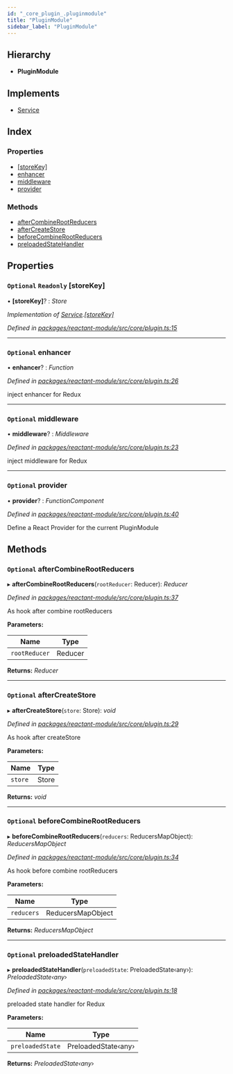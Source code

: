 ```yaml
---
id: "_core_plugin_.pluginmodule"
title: "PluginModule"
sidebar_label: "PluginModule"
---
```


## Hierarchy

* **PluginModule**

## Implements

* [Service](../interfaces/_interfaces_.service.md)

## Index

### Properties

* [[storeKey]](_core_plugin_.pluginmodule.md#optional-readonly-[storekey])
* [enhancer](_core_plugin_.pluginmodule.md#optional-enhancer)
* [middleware](_core_plugin_.pluginmodule.md#optional-middleware)
* [provider](_core_plugin_.pluginmodule.md#optional-provider)

### Methods

* [afterCombineRootReducers](_core_plugin_.pluginmodule.md#optional-aftercombinerootreducers)
* [afterCreateStore](_core_plugin_.pluginmodule.md#optional-aftercreatestore)
* [beforeCombineRootReducers](_core_plugin_.pluginmodule.md#optional-beforecombinerootreducers)
* [preloadedStateHandler](_core_plugin_.pluginmodule.md#optional-preloadedstatehandler)

## Properties

### `Optional` `Readonly` [storeKey]

• **[storeKey]**? : *Store*

*Implementation of [Service](../interfaces/_interfaces_.service.md).[[storeKey]](../interfaces/_interfaces_.service.md#optional-readonly-[storekey])*

*Defined in [packages/reactant-module/src/core/plugin.ts:15](https://github.com/unadlib/reactant/blob/5a9891fd/packages/reactant-module/src/core/plugin.ts#L15)*

___

### `Optional` enhancer

• **enhancer**? : *Function*

*Defined in [packages/reactant-module/src/core/plugin.ts:26](https://github.com/unadlib/reactant/blob/5a9891fd/packages/reactant-module/src/core/plugin.ts#L26)*

inject enhancer for Redux

___

### `Optional` middleware

• **middleware**? : *Middleware*

*Defined in [packages/reactant-module/src/core/plugin.ts:23](https://github.com/unadlib/reactant/blob/5a9891fd/packages/reactant-module/src/core/plugin.ts#L23)*

inject middleware for Redux

___

### `Optional` provider

• **provider**? : *FunctionComponent*

*Defined in [packages/reactant-module/src/core/plugin.ts:40](https://github.com/unadlib/reactant/blob/5a9891fd/packages/reactant-module/src/core/plugin.ts#L40)*

Define a React Provider for the current PluginModule

## Methods

### `Optional` afterCombineRootReducers

▸ **afterCombineRootReducers**(`rootReducer`: Reducer): *Reducer*

*Defined in [packages/reactant-module/src/core/plugin.ts:37](https://github.com/unadlib/reactant/blob/5a9891fd/packages/reactant-module/src/core/plugin.ts#L37)*

As hook after combine rootReducers

**Parameters:**

Name | Type |
------ | ------ |
`rootReducer` | Reducer |

**Returns:** *Reducer*

___

### `Optional` afterCreateStore

▸ **afterCreateStore**(`store`: Store): *void*

*Defined in [packages/reactant-module/src/core/plugin.ts:29](https://github.com/unadlib/reactant/blob/5a9891fd/packages/reactant-module/src/core/plugin.ts#L29)*

As hook after createStore

**Parameters:**

Name | Type |
------ | ------ |
`store` | Store |

**Returns:** *void*

___

### `Optional` beforeCombineRootReducers

▸ **beforeCombineRootReducers**(`reducers`: ReducersMapObject): *ReducersMapObject*

*Defined in [packages/reactant-module/src/core/plugin.ts:34](https://github.com/unadlib/reactant/blob/5a9891fd/packages/reactant-module/src/core/plugin.ts#L34)*

As hook before combine rootReducers

**Parameters:**

Name | Type |
------ | ------ |
`reducers` | ReducersMapObject |

**Returns:** *ReducersMapObject*

___

### `Optional` preloadedStateHandler

▸ **preloadedStateHandler**(`preloadedState`: PreloadedState‹any›): *PreloadedState‹any›*

*Defined in [packages/reactant-module/src/core/plugin.ts:18](https://github.com/unadlib/reactant/blob/5a9891fd/packages/reactant-module/src/core/plugin.ts#L18)*

preloaded state handler for Redux

**Parameters:**

Name | Type |
------ | ------ |
`preloadedState` | PreloadedState‹any› |

**Returns:** *PreloadedState‹any›*
